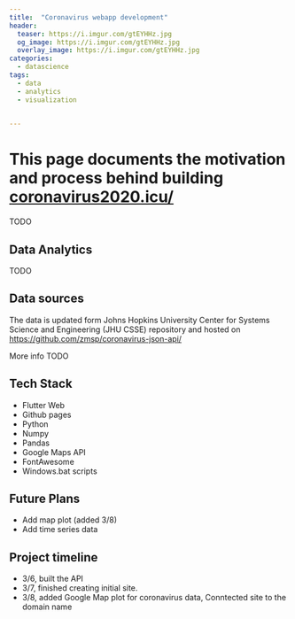 ```yaml
---
title:  "Coronavirus webapp development"
header:
  teaser: https://i.imgur.com/gtEYHHz.jpg
  og_image: https://i.imgur.com/gtEYHHz.jpg
  overlay_image: https://i.imgur.com/gtEYHHz.jpg
categories:
  - datascience
tags:
  - data
  - analytics
  - visualization
  

---
```



# This page documents the motivation and process behind building [coronavirus2020.icu/](coronavirus2020.icu/)
TODO


## Data Analytics  
TODO

## Data sources
The data is updated form Johns Hopkins University Center for Systems Science and Engineering (JHU CSSE) repository and hosted on
https://github.com/zmsp/coronavirus-json-api/

More info TODO

## Tech Stack
* Flutter Web
* Github pages
* Python
* Numpy
* Pandas
* Google Maps API
* FontAwesome
* Windows.bat scripts


## Future Plans
* Add map plot (added 3/8)
* Add time series data 


## Project timeline
* 3/6, built the API
* 3/7, finished creating initial site.
* 3/8, added Google Map plot for coronavirus data, Conntected site to the domain name


